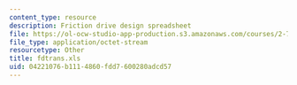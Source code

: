 ```yaml
---
content_type: resource
description: Friction drive design spreadsheet
file: https://ol-ocw-studio-app-production.s3.amazonaws.com/courses/2-75-precision-machine-design-fall-2001/04221076b1114860fdd7600280adcd57_fdtrans.xls
file_type: application/octet-stream
resourcetype: Other
title: fdtrans.xls
uid: 04221076-b111-4860-fdd7-600280adcd57
---
```

